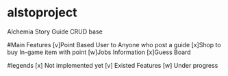 # alstoproject
Alchemia Story Guide CRUD base

#Main Features
[v]Point Based User to Anyone who post a guide
[x]Shop to buy In-game item with point
[w]Jobs Information
[x]Guess Board

#legends
[x] Not implemented yet
[v] Existed Features
[w] Under progress
